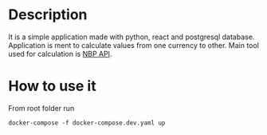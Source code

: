 # Description
It is a simple application made with python, react and postgresql database.
Application is ment to calculate values from one currency to other.
Main tool used for calculation is [NBP API](https://api.nbp.pl/#info).

# How to use it
From root folder run
```
docker-compose -f docker-compose.dev.yaml up
```


